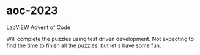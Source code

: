 # aoc-2023

LabVIEW Advent of Code

Will complete the puzzles using test driven development.
Not expecting to find the time to finish all the puzzles, but let's have some fun. 
